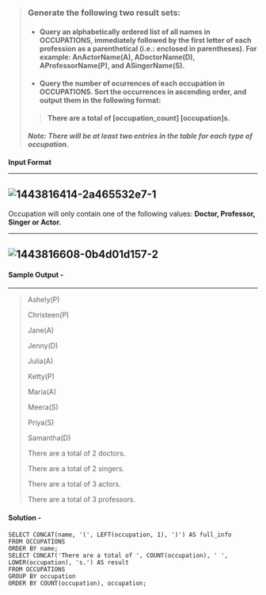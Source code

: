 > ### Generate the following two result sets:
>
> - ####  Query an alphabetically ordered list of all names in OCCUPATIONS, immediately followed by the first letter of each profession as a parenthetical (i.e.: enclosed in parentheses). For example: AnActorName(A), ADoctorName(D), AProfessorName(P), and ASingerName(S).
> - #### Query the number of ocurrences of each occupation in OCCUPATIONS. Sort the occurrences in ascending order, and output them in the following format:
> > **There are a total of [occupation_count] [occupation]s.**
>
> #### ***Note: There will be at least two entries in the table for each type of occupation.***
**Input Format**<br>

---
![1443816414-2a465532e7-1](https://github.com/Niket-mishra/Hackerrank-solutions/assets/157272356/ea7e41c1-23fa-4aa3-8d3c-ce383694c73c)
---
Occupation will only contain one of the following values: **Doctor, Professor, Singer or Actor.**
___
![1443816608-0b4d01d157-2](https://github.com/Niket-mishra/Hackerrank-solutions/assets/157272356/086a27de-62be-42eb-ac02-379c57e61096)
---
#### Sample Output -
___
> Ashely(P)
> 
>
> Christeen(P)
>
> Jane(A)
>
> Jenny(D)
>
> Julia(A)
>
> Ketty(P)
>
> Maria(A)
>
> Meera(S)
>
> Priya(S)
>
> Samantha(D)
>
> There are a total of 2 doctors.
>
> There are a total of 2 singers.
>
> There are a total of 3 actors.
>
> There are a total of 3 professors.
>

#### Solution -

```
SELECT CONCAT(name, '(', LEFT(occupation, 1), ')') AS full_info
FROM OCCUPATIONS
ORDER BY name;
SELECT CONCAT('There are a total of ', COUNT(occupation), ' ', LOWER(occupation), 's.') AS result
FROM OCCUPATIONS
GROUP BY occupation
ORDER BY COUNT(occupation), occupation;

```
